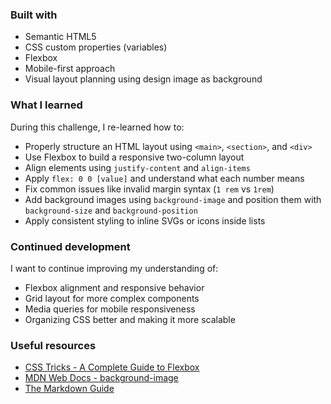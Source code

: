 ### Built with

- Semantic HTML5
- CSS custom properties (variables)
- Flexbox
- Mobile-first approach
- Visual layout planning using design image as background

### What I learned

During this challenge, I re-learned how to:
- Properly structure an HTML layout using `<main>`, `<section>`, and `<div>`
- Use Flexbox to build a responsive two-column layout
- Align elements using `justify-content` and `align-items`
- Apply `flex: 0 0 [value]` and understand what each number means
- Fix common issues like invalid margin syntax (`1 rem` vs `1rem`)
- Add background images using `background-image` and position them with `background-size` and `background-position`
- Apply consistent styling to inline SVGs or icons inside lists

### Continued development

I want to continue improving my understanding of:
- Flexbox alignment and responsive behavior
- Grid layout for more complex components
- Media queries for mobile responsiveness
- Organizing CSS better and making it more scalable

### Useful resources

- [CSS Tricks - A Complete Guide to Flexbox](https://css-tricks.com/snippets/css/a-guide-to-flexbox/)
- [MDN Web Docs - background-image](https://developer.mozilla.org/en-US/docs/Web/CSS/background-image)
- [The Markdown Guide](https://www.markdownguide.org/)
